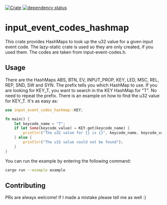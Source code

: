 [![Crate](https://img.shields.io/crates/v/input_event_codes_hashmap.svg)](https://crates.io/crates/input_event_codes_hashmap)
[![dependency status](https://deps.rs/repo/github/grelltrier/input_event_codes_hashmap/status.svg)](https://deps.rs/repo/github/grelltrier/input_event_codes_hashmap)

# input_event_codes_hashmap
This crate provides HashMaps to look up the u32 value for a given input event code. The lazy-static crate is used so they are only created, if you used them.
The codes are taken from input-event-codes.h.

## Usage
There are the HashMaps ABS, BTN, EV, INPUT_PROP, KEY, LED, MSC, REL, REP, SND, SW and SYN. The prefix tells you which HashMap to use. 
If you are looking for KEY_T, you want to search in the KEY HashMap for "T". No need to repeat the prefix. There is an example on how to find the u32 value for KEY_T.
It's as easy as:
```Rust
use input_event_codes_hashmap::KEY;

fn main() {
    let keycode_name = "T";
    if let Some(keycode_value) = KEY.get(keycode_name) {
        println!("The u32 value for {} is {}", keycode_name, keycode_value);
    } else {
        println!("The u32 value could not be found");
    }
}
```
You can run the example by entering the following command:
```bash
cargo run --example example
```

## Contributing
PRs are always welcome! If I made a mistake please tell me as well :)
